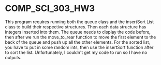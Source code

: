 # COMP_SCI_303_HW3

This program requires running both the queue class and the insertSort List class to build their respective structures. Then each data structure has integers inserted into them. The queue needs to display the code before, then after we run the move_to_rear function to move the first element to the back of the queue and push up all the other elements. For the sorted list, you have to put in some random ints, then use the insertSort function after to sort the list. Unfortunately, I couldn't get my code to run so I have no outputs.  
